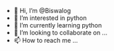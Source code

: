 - 👋 Hi, I’m @Biswalog
- 👀 I’m interested in python
- 🌱 I’m currently learning python
- 💞️ I’m looking to collaborate on ...
- 📫 How to reach me ...

<!---
Biswalog/Biswalog is a ✨ special ✨ repository because its `README.md` (this file) appears on your GitHub profile.
You can click the Preview link to take a look at your changes.
--->
